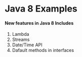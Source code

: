 # Java 8 Examples

#### New features in Java 8 Includes
1. Lambda
2. Streams
3. Date/Time API
4. Dafault methods in interfaces
